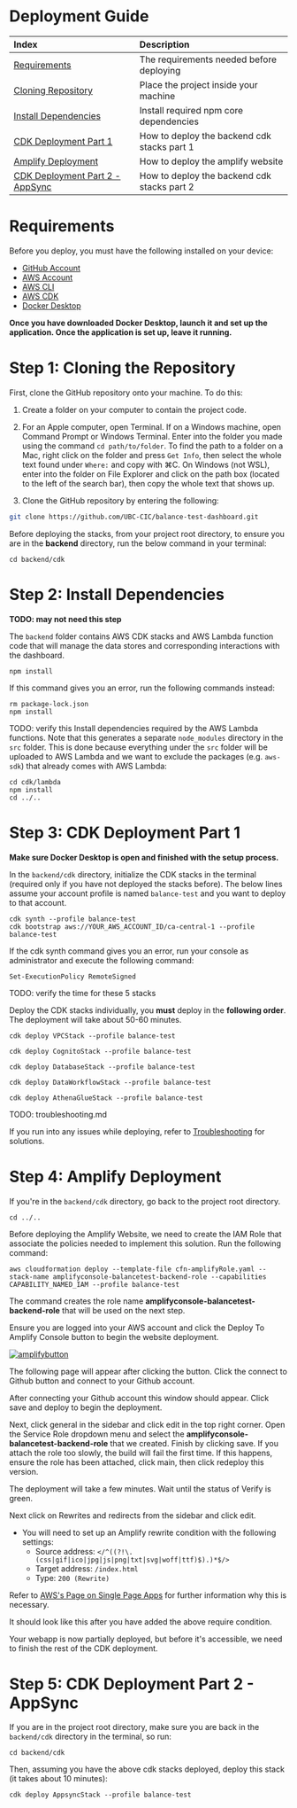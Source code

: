 # Deployment Guide

| Index                                                                    | Description                                 |
| :----------------------------------------------------------------------- | :------------------------------------------ |
| [Requirements](#requirements)                                            | The requirements needed before deploying    |
| [Cloning Repository](#step-1-cloning-the-repository)                     | Place the project inside your machine       |
| [Install Dependencies](#step-2-install-dependencies)                     | Install required npm core dependencies      |
| [CDK Deployment Part 1](#step-3-cdk-deployment-part-1)                   | How to deploy the backend cdk stacks part 1 |
| [Amplify Deployment](#step-4-amplify-deployment)                         | How to deploy the amplify website           |
| [CDK Deployment Part 2 - AppSync](#step-5-cdk-deployment-part-2-appsync) | How to deploy the backend cdk stacks part 2 |

# Requirements

Before you deploy, you must have the following installed on your device:

- [GitHub Account](https://github.com/)
- [AWS Account](https://aws.amazon.com/account/)
- [AWS CLI](https://aws.amazon.com/cli/)
- [AWS CDK](https://docs.aws.amazon.com/cdk/latest/guide/cli.html)
- [Docker Desktop](https://www.docker.com/products/docker-desktop/)

**Once you have downloaded Docker Desktop, launch it and set up the application. Once the application is set up, leave it running.**

# Step 1: Cloning the Repository

First, clone the GitHub repository onto your machine. To do this:

1. Create a folder on your computer to contain the project code.

2. For an Apple computer, open Terminal. If on a Windows machine, open Command Prompt or Windows Terminal. Enter into the folder you made using the command `cd path/to/folder`. To find the path to a folder on a Mac, right click on the folder and press `Get Info`, then select the whole text found under `Where:` and copy with ⌘C. On Windows (not WSL), enter into the folder on File Explorer and click on the path box (located to the left of the search bar), then copy the whole text that shows up.

3. Clone the GitHub repository by entering the following:

```bash
git clone https://github.com/UBC-CIC/balance-test-dashboard.git
```

Before deploying the stacks, from your project root directory, to ensure you are in the **backend** directory, run the below command in your terminal:

```
cd backend/cdk
```

# Step 2: Install Dependencies

**TODO: may not need this step**

The `backend` folder contains AWS CDK stacks and AWS Lambda function code that will manage the data stores and corresponding interactions with the dashboard.

```
npm install
```

If this command gives you an error, run the following commands instead:

```
rm package-lock.json
npm install
```

TODO: verify this
Install dependencies required by the AWS Lambda functions. Note that this generates a separate `node_modules` directory in the `src` folder. This is done because everything under the `src` folder will be uploaded to AWS Lambda and we want to exclude the packages (e.g. `aws-sdk`) that already comes with AWS Lambda:

```
cd cdk/lambda
npm install
cd ../..
```

# Step 3: CDK Deployment Part 1

**Make sure Docker Desktop is open and finished with the setup process.**

In the `backend/cdk` directory, initialize the CDK stacks in the terminal (required only if you have not deployed the stacks before). The below lines assume your account profile is named `balance-test` and you want to deploy to that account.

```
cdk synth --profile balance-test
cdk bootstrap aws://YOUR_AWS_ACCOUNT_ID/ca-central-1 --profile balance-test
```

If the cdk synth command gives you an error, run your console as administrator and execute the following command:

```
Set-ExecutionPolicy RemoteSigned
```

TODO: verify the time for these 5 stacks

Deploy the CDK stacks individually, you **must** deploy in the **following order**. The deployment will take about 50-60 minutes.

```
cdk deploy VPCStack --profile balance-test
```

```
cdk deploy CognitoStack --profile balance-test
```

```
cdk deploy DatabaseStack --profile balance-test
```

```
cdk deploy DataWorkflowStack --profile balance-test
```

```
cdk deploy AthenaGlueStack --profile balance-test
```

TODO: troubleshooting.md

If you run into any issues while deploying, refer to [Troubleshooting](#troubleshooting) for solutions.

# Step 4: Amplify Deployment

If you're in the `backend/cdk` directory, go back to the project root directory.

```
cd ../..
```

Before deploying the Amplify Website, we need to create the IAM Role that associate the policies needed to implement this solution. Run the following command:

```
aws cloudformation deploy --template-file cfn-amplifyRole.yaml --stack-name amplifyconsole-balancetest-backend-role --capabilities CAPABILITY_NAMED_IAM --profile balance-test
```

The command creates the role name **amplifyconsole-balancetest-backend-role** that will be used on the next step.

Ensure you are logged into your AWS account and click the Deploy To Amplify Console button to begin the website deployment.

[![amplifybutton](https://oneclick.amplifyapp.com/button.svg)](https://console.aws.amazon.com/amplify/home#/deploy?repo=https://github.com/UBC-CIC/balance-test-dashboard/tree/main)

The following page will appear after clicking the button. Click the connect to Github button and connect to your Github account.

<!-- ![alt text](/docs/images/deployment_guide/amplify_1.PNG) -->

After connecting your Github account this window should appear. Click save and deploy to begin the deployment.

<!-- ![alt text](/docs/images/deployment_guide/amplify_2.PNG) -->

Next, click general in the sidebar and click edit in the top right corner. Open the Service Role dropdown menu and select the **amplifyconsole-balancetest-backend-role** that we created. Finish by clicking save. If you attach the role too slowly, the build will fail the first time. If this happens, ensure the role has been attached, click main, then click redeploy this version.

<!-- ![alt text](/docs/images/deployment_guide/amplify_6.PNG) -->

The deployment will take a few minutes. Wait until the status of Verify is green.

<!-- ![alt text](/docs/images/deployment_guide/amplify_3.PNG) -->

Next click on Rewrites and redirects from the sidebar and click edit.

- You will need to set up an Amplify rewrite condition with the following settings:
  - Source address: `</^((?!\.(css|gif|ico|jpg|js|png|txt|svg|woff|ttf)$).)*$/>`
  - Target address: `/index.html`
  - Type: `200 (Rewrite)`

Refer to [AWS's Page on Single Page Apps](https://docs.aws.amazon.com/amplify/latest/userguide/redirects.html#redirects-for-single-page-web-apps-spa) for further information why this is necessary.

It should look like this after you have added the above require condition.

<!-- ![alt text](/docs/images/deployment_guide/amplify_4.PNG) -->

Your webapp is now partially deployed, but before it's accessible, we need to finish the rest of the CDK deployment.

<!-- ![alt text](/docs/images/deployment_guide/amplify_5.png) -->

# Step 5: CDK Deployment Part 2 - AppSync

If you are in the project root directory, make sure you are back in the `backend/cdk` directory in the terminal, so run:

```
cd backend/cdk
```

Then, assuming you have the above cdk stacks deployed, deploy this stack (it takes about 10 minutes):

```
cdk deploy AppsyncStack --profile balance-test
```
